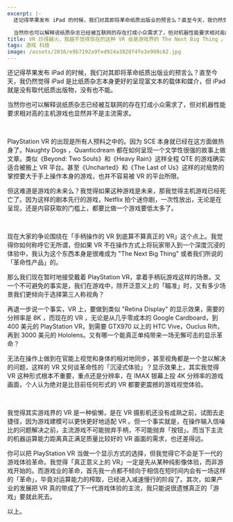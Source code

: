 ```yaml
---
excerpt: |-
  还记得苹果发布 iPad 的时候，我们对其即将革命纸质出版业的预言么？直至今天，我仍然觉得 iPad 是比纸质杂志本身更好的呈现富文本的载体和媒介，但 iPad 就是没有取代纸质出版物，没有也不能。

  当然你也可以解释说纸质杂志已经被互联网的存在打成小众需求了，但对机器性能要求相对高的主机游戏也显然并不是主流需求。
title: VR 炒得越火，我越不觉得现在的这种 VR 会是游戏界的 The Next Big Thing 。
tags: 游戏 科技
image: /assets/2016/e9b7192a9fed924a3820f4fe3e908c62.jpg
---
```


还记得苹果发布 iPad 的时候，我们对其即将革命纸质出版业的预言么？直至今天，我仍然觉得 iPad 是比纸质杂志本身更好的呈现富文本的载体和媒介，但 iPad 就是没有取代纸质出版物，没有也不能。

当然你也可以解释说纸质杂志已经被互联网的存在打成小众需求了，但对机器性能要求相对高的主机游戏也显然并不是主流需求。

<br>

PlayStation VR 的出现是所有人预料之中的。因为 SCE 本身就已经在这方面做热身了。Naughty Dogs ，Quanticdream 都在如何呈现一个文学性很强的故事上做文章。类似《Beyond: Two Souls》和《Heavy Rain》这样全程 QTE 的游戏确实适合被搬上 VR 平台。甚至《Uncharted》和《The Last of Us》这样的对局势的掌控要大于手上操作本身的游戏，也并不容易被 VR 的平台所限。

但这难道是游戏的未来么？我觉得如果这种游戏是未来，那我觉得主机游戏已经死亡了。因为这样的剧本先行的游戏，Netflix 拍个迷你剧，一次性放出，无论是在呈现，还是内容获取的门槛上，都要比做一个游戏要低太多了。

<br>

现在大家的争论围绕在「手柄操作的 VR 到底算不算真正的 VR」这个点上。我觉得你如何称呼它无所谓，但如果 VR 不在操作方式上将玩家带入到一个深度沉浸的体验中，我认为这个东西本身是很难成为 "The Next Big Thing" 或者我们所说的「革命性产品」的。

那么我们现在暂时地接受戴着 PlayStation VR，拿着手柄玩游戏这样的场景。又一个不可避免的事实是，我们在游戏中，除开泛意义上的「瞄准」时，又有多少场景我们更倾向于选择第三人称视角？

再退一步说一个事实，VR 上，要做到类似 "Retina Display" 的显示效果，需要的分辨率是 8K ，而现在的 VR ，无论是从几乎零成本的 Google Cardboard，到 400 美元的 PlayStation VR，到需要 GTX970 以上的 HTC Vive，Ouclus Rift，再到 3000 美元的 Hololens。又有哪一个能真正单纯带来一场无懈可击的显示革命？

无法在操作上做到在官能上视觉和身体的相对地同步，甚至视角都是一个怠以解决的问题，这样的 VR 又何谈革命性的「沉浸式体验」？显示效果上，其实我觉得 VR 这种形式根本不重要，重点还是分辨率，在 IMAX 银幕上投 4K 分辨率的游戏画面，个人认为绝对是比目前任何形式的 VR 都要更震撼的游戏视觉体验。

<br>

我觉得其实游戏界的 VR 是一种偷懒，是在 VR 摄影机还没有成熟之前，试图去走捷径，因为游戏建模可以更快更好地适配 VR 。但一个事实就是，在操作输入信噪比的问题解决之前，主流游戏不可能抛弃手柄，不可能抛弃「按钮」。而当下主流的机器运算能力距离真正满足质量比较好的 VR 画面的需求，也还差得远。

你可以把 PlayStation VR 当做一个显示方式的选择，但我觉得它不会是下一代的游戏体验革命。我觉得「真正意义上的 VR」一定是先从某种纯影像体验，而非游戏开始的。而游戏业的革命，首先我一点都不倾向于相信在短时间内会有一场这样的「革命」，毕竟对运算能力的榨取，已经进入减速慢行的阶段了。其次，如果产业的发展把 VR 真的带成了下一代游戏体验的主流，我只能说很遗憾真正的「游戏」要就此死去。

以上。
